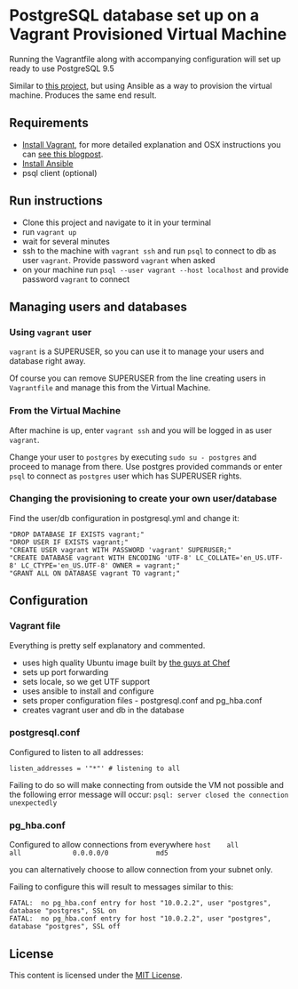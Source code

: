 
# PostgreSQL database set up on a Vagrant Provisioned Virtual Machine

Running the Vagrantfile along with accompanying configuration will set up ready to use PostgreSQL 9.5

Similar to [this project](https://github.com/kotse/devops-toolbox/tree/master/vagrant-postgres), but using Ansible as a way to provision the virtual machine. Produces the same end result.

## Requirements

- [Install Vagrant](https://www.vagrantup.com/), for more detailed explanation and OSX instructions you can [see this blogpost](http://www.kgolev.com/virtualization-made-easy-with-vagrant/).
- [Install Ansible](http://docs.ansible.com/ansible/intro_installation.html)
- psql client (optional)

## Run instructions

- Clone this project and navigate to it in your terminal
- run `vagrant up`
- wait for several minutes
- ssh to the machine with `vagrant ssh` and run `psql` to connect to db as user `vagrant`. Provide password `vagrant` when asked
- on your machine run `psql --user vagrant --host localhost` and provide password `vagrant` to connect


## Managing users and databases

### Using `vagrant` user

`vagrant` is a SUPERUSER, so you can use it to manage your users and database right away.

Of course you can remove SUPERUSER from the line creating users in `Vagrantfile` and manage this from the Virtual Machine.

### From the Virtual Machine

After machine is up, enter `vagrant ssh` and you will be logged in as user `vagrant`.

Change your user to `postgres` by executing `sudo su - postgres` and proceed to manage from there. Use postgres provided commands or enter `psql` to connect as `postgres` user which has SUPERUSER rights.

### Changing the provisioning to create your own user/database

Find the user/db configuration in postgresql.yml and change it:

```
"DROP DATABASE IF EXISTS vagrant;"
"DROP USER IF EXISTS vagrant;"
"CREATE USER vagrant WITH PASSWORD 'vagrant' SUPERUSER;"
"CREATE DATABASE vagrant WITH ENCODING 'UTF-8' LC_COLLATE='en_US.UTF-8' LC_CTYPE='en_US.UTF-8' OWNER = vagrant;"
"GRANT ALL ON DATABASE vagrant TO vagrant;"
```

## Configuration

### Vagrant file

Everything is pretty self explanatory and commented.

- uses high quality Ubuntu image built by [the guys at Chef](https://github.com/chef/bento)
- sets up port forwarding
- sets locale, so we get UTF support
- uses ansible to install and configure
- sets proper configuration files - postgresql.conf and pg_hba.conf
- creates vagrant user and db in the database

### postgresql.conf

Configured to listen to all addresses:

`listen_addresses = '"*"' # listening to all`

Failing to do so will make connecting from outside the VM not possible and the following error message will occur: `psql: server closed the connection unexpectedly`

### pg_hba.conf

Configured to allow connections from everywhere
`host    all             all             0.0.0.0/0            md5`

you can alternatively choose to allow connection from your subnet only.

Failing to configure this will result to messages similar to this:
```
FATAL:  no pg_hba.conf entry for host "10.0.2.2", user "postgres", database "postgres", SSL on
FATAL:  no pg_hba.conf entry for host "10.0.2.2", user "postgres", database "postgres", SSL off
```

## License

This content is licensed under the [MIT License](https://opensource.org/licenses/MIT).
